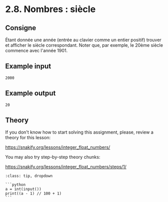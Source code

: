 # 2.8. Nombres : siècle

## Consigne

Étant donnée une année (entrée au clavier comme un entier positif) trouver et afficher le siècle correspondant. Noter que, par exemple, le 20ème siècle commence avec l'année 1901.

## Example input

```
2000
```

## Example output

```
20
```

## Theory

If you don't know how to start solving this assignment, please, review a theory for this lesson:

https://snakify.org/lessons/integer_float_numbers/


You may also try step-by-step theory chunks:

https://snakify.org/lessons/integer_float_numbers/steps/1/

<div id="pad"></div>
            <script>Pythonpad('pad', {'id': '2.8.', 'title': 'Testez votre solution ici', 'src': '# Read an integer:\n# a = int(input())\n# Print a value:\n# print(a)\n'})</script>


````{admonition} Cliquez ici pour voir la solution
:class: tip, dropdown

```python
a = int(input())
print((a - 1) // 100 + 1)
```
````
